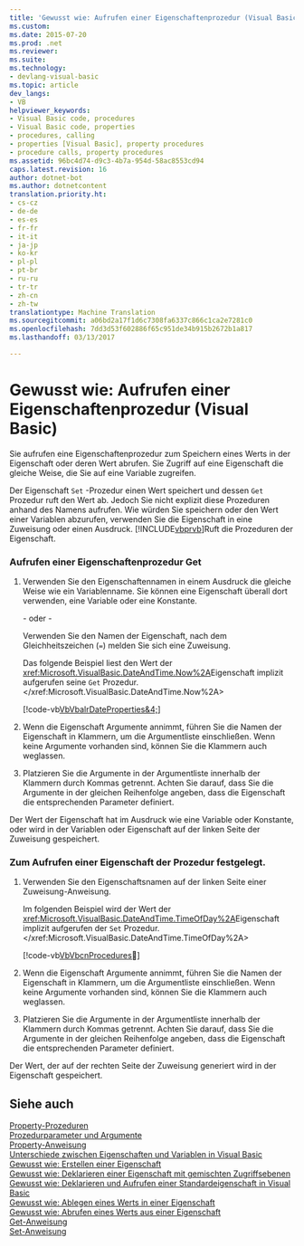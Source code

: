 ```yaml
---
title: 'Gewusst wie: Aufrufen einer Eigenschaftenprozedur (Visual Basic) | Microsoft-Dokumentation'
ms.custom: 
ms.date: 2015-07-20
ms.prod: .net
ms.reviewer: 
ms.suite: 
ms.technology:
- devlang-visual-basic
ms.topic: article
dev_langs:
- VB
helpviewer_keywords:
- Visual Basic code, procedures
- Visual Basic code, properties
- procedures, calling
- properties [Visual Basic], property procedures
- procedure calls, property procedures
ms.assetid: 96bc4d74-d9c3-4b7a-954d-58ac8553cd94
caps.latest.revision: 16
author: dotnet-bot
ms.author: dotnetcontent
translation.priority.ht:
- cs-cz
- de-de
- es-es
- fr-fr
- it-it
- ja-jp
- ko-kr
- pl-pl
- pt-br
- ru-ru
- tr-tr
- zh-cn
- zh-tw
translationtype: Machine Translation
ms.sourcegitcommit: a06bd2a17f1d6c7308fa6337c866c1ca2e7281c0
ms.openlocfilehash: 7dd3d53f602886f65c951de34b915b2672b1a817
ms.lasthandoff: 03/13/2017

---
```

# <a name="how-to-call-a-property-procedure-visual-basic"></a>Gewusst wie: Aufrufen einer Eigenschaftenprozedur (Visual Basic)
Sie aufrufen eine Eigenschaftenprozedur zum Speichern eines Werts in der Eigenschaft oder deren Wert abrufen. Sie Zugriff auf eine Eigenschaft die gleiche Weise, die Sie auf eine Variable zugreifen.  
  
 Der Eigenschaft `Set` -Prozedur einen Wert speichert und dessen `Get` Prozedur ruft den Wert ab. Jedoch Sie nicht explizit diese Prozeduren anhand des Namens aufrufen. Wie würden Sie speichern oder den Wert einer Variablen abzurufen, verwenden Sie die Eigenschaft in eine Zuweisung oder einen Ausdruck. [!INCLUDE[vbprvb](../../../../csharp/programming-guide/concepts/linq/includes/vbprvb_md.md)]Ruft die Prozeduren der Eigenschaft.  
  
### <a name="to-call-a-propertys-get-procedure"></a>Aufrufen einer Eigenschaftenprozedur Get  
  
1.  Verwenden Sie den Eigenschaftennamen in einem Ausdruck die gleiche Weise wie ein Variablenname. Sie können eine Eigenschaft überall dort verwenden, eine Variable oder eine Konstante.  
  
     - oder -   
  
     Verwenden Sie den Namen der Eigenschaft, nach dem Gleichheitszeichen (`=`) melden Sie sich eine Zuweisung.  
  
     Das folgende Beispiel liest den Wert der <xref:Microsoft.VisualBasic.DateAndTime.Now%2A>Eigenschaft implizit aufgerufen seine `Get` Prozedur.</xref:Microsoft.VisualBasic.DateAndTime.Now%2A>  
  
     [!code-vb[VbVbalrDateProperties&4;](./codesnippet/VisualBasic/how-to-call-a-property-procedure_1.vb)]  
  
2.  Wenn die Eigenschaft Argumente annimmt, führen Sie die Namen der Eigenschaft in Klammern, um die Argumentliste einschließen. Wenn keine Argumente vorhanden sind, können Sie die Klammern auch weglassen.  
  
3.  Platzieren Sie die Argumente in der Argumentliste innerhalb der Klammern durch Kommas getrennt. Achten Sie darauf, dass Sie die Argumente in der gleichen Reihenfolge angeben, dass die Eigenschaft die entsprechenden Parameter definiert.  
  
 Der Wert der Eigenschaft hat im Ausdruck wie eine Variable oder Konstante, oder wird in der Variablen oder Eigenschaft auf der linken Seite der Zuweisung gespeichert.  
  
### <a name="to-call-a-propertys-set-procedure"></a>Zum Aufrufen einer Eigenschaft der Prozedur festgelegt.  
  
1.  Verwenden Sie den Eigenschaftsnamen auf der linken Seite einer Zuweisung-Anweisung.  
  
     Im folgenden Beispiel wird der Wert der <xref:Microsoft.VisualBasic.DateAndTime.TimeOfDay%2A>Eigenschaft implizit aufgerufen der `Set` Prozedur.</xref:Microsoft.VisualBasic.DateAndTime.TimeOfDay%2A>  
  
     [!code-vb[VbVbcnProcedures&#11;](./codesnippet/VisualBasic/how-to-call-a-property-procedure_2.vb)]  
  
2.  Wenn die Eigenschaft Argumente annimmt, führen Sie die Namen der Eigenschaft in Klammern, um die Argumentliste einschließen. Wenn keine Argumente vorhanden sind, können Sie die Klammern auch weglassen.  
  
3.  Platzieren Sie die Argumente in der Argumentliste innerhalb der Klammern durch Kommas getrennt. Achten Sie darauf, dass Sie die Argumente in der gleichen Reihenfolge angeben, dass die Eigenschaft die entsprechenden Parameter definiert.  
  
 Der Wert, der auf der rechten Seite der Zuweisung generiert wird in der Eigenschaft gespeichert.  
  
## <a name="see-also"></a>Siehe auch  
 [Property-Prozeduren](./property-procedures.md)   
 [Prozedurparameter und Argumente](./procedure-parameters-and-arguments.md)   
 [Property-Anweisung](../../../../visual-basic/language-reference/statements/property-statement.md)   
 [Unterschiede zwischen Eigenschaften und Variablen in Visual Basic](./differences-between-properties-and-variables.md)   
 [Gewusst wie: Erstellen einer Eigenschaft](./how-to-create-a-property.md)   
 [Gewusst wie: Deklarieren einer Eigenschaft mit gemischten Zugriffsebenen](./how-to-declare-a-property-with-mixed-access-levels.md)   
 [Gewusst wie: Deklarieren und Aufrufen einer Standardeigenschaft in Visual Basic](./how-to-declare-and-call-a-default-property.md)   
 [Gewusst wie: Ablegen eines Werts in einer Eigenschaft](./how-to-put-a-value-in-a-property.md)   
 [Gewusst wie: Abrufen eines Werts aus einer Eigenschaft](./how-to-get-a-value-from-a-property.md)   
 [Get-Anweisung](../../../../visual-basic/language-reference/statements/get-statement.md)   
 [Set-Anweisung](../../../../visual-basic/language-reference/statements/set-statement.md)
